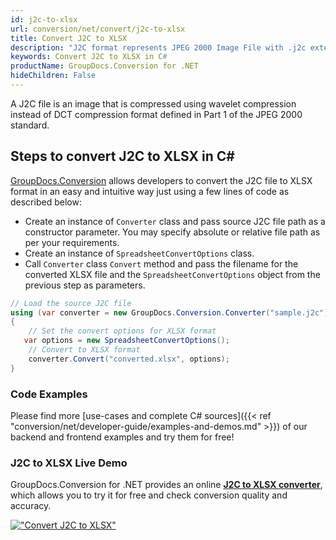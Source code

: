 ```yaml
---
id: j2c-to-xlsx
url: conversion/net/convert/j2c-to-xlsx
title: Convert J2C to XLSX
description: "J2C format represents JPEG 2000 Image File with .j2c extension. Learn how to convert J2C to XLSX file programmatically in C# language using GroupDocs.Conversion for .NET library."
keywords: Convert J2C to XLSX in C#
productName: GroupDocs.Conversion for .NET
hideChildren: False
---
```


A J2C file is an image that is compressed using wavelet compression instead of DCT compression format defined in Part 1 of the JPEG 2000 standard.

## Steps to convert J2C to XLSX in C#

[GroupDocs.Conversion](https://products.groupdocs.com/conversion/net) allows developers to convert the J2C file to XLSX format in an easy and intuitive way just using a few lines of code as described below:

* Create an instance of `Converter` class and pass source J2C file path as a constructor parameter. You may specify absolute or relative file path as per your requirements. 
* Create an instance of `SpreadsheetConvertOptions` class.
* Call `Converter` class `Convert` method and pass the filename for the converted XLSX file and the `SpreadsheetConvertOptions` object from the previous step as parameters.

```csharp
// Load the source J2C file
using (var converter = new GroupDocs.Conversion.Converter("sample.j2c"))
{
    // Set the convert options for XLSX format
   var options = new SpreadsheetConvertOptions();
    // Convert to XLSX format
    converter.Convert("converted.xlsx", options);
}
```

### Code Examples

Please find more [use-cases and complete C# sources]({{< ref "conversion/net/developer-guide/examples-and-demos.md" >}}) of our backend and frontend examples and try them for free!

### J2C to XLSX Live Demo

GroupDocs.Conversion for .NET provides an online [**J2C to XLSX converter**](https://products.groupdocs.app/conversion/j2c-to-xlsx), which allows you to try it for free and check conversion quality and accuracy.

[!["Convert J2C to XLSX"](conversion/net/images/convert-to-xlsx/convert-j2c-to-xlsx.png)](https://products.groupdocs.app/conversion/j2c-to-xlsx)
